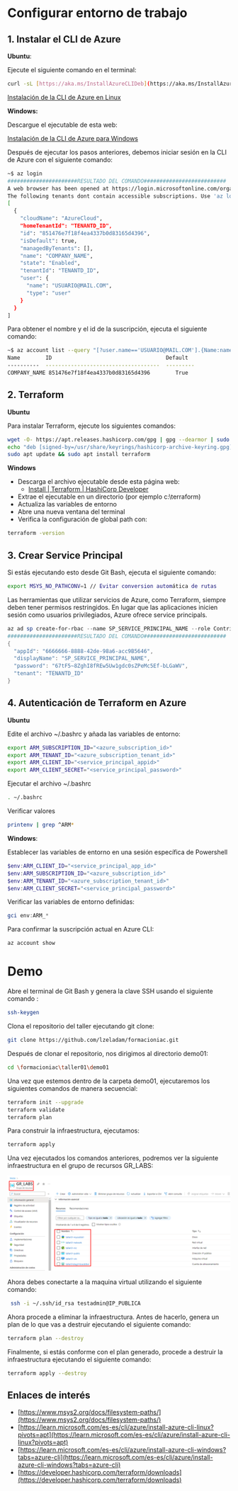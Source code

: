 # Configurar entorno de trabajo

## 1. Instalar el CLI de Azure

**Ubuntu**:

Ejecute el siguiente comando en el terminal:

```bash
curl -sL [https://aka.ms/InstallAzureCLIDeb](https://aka.ms/InstallAzureCLIDeb) | sudo bash
```

[Instalación de la CLI de Azure en Linux](https://learn.microsoft.com/es-es/cli/azure/install-azure-cli-linux?pivots=apt)

**Windows:**

Descargue el ejecutable de esta web:

[Instalación de la CLI de Azure para Windows](https://learn.microsoft.com/es-es/cli/azure/install-azure-cli-windows?tabs=azure-cli)

Después de ejecutar los pasos anteriores, debemos iniciar sesión en la CLI de Azure con el siguiente comando:

```bash
~$ az login
######################RESULTADO DEL COMANDO##########################
A web browser has been opened at https://login.microsoftonline.com/organizations/oauth2/v2.0/authorize. Please continue the login in the web browser. If no web browser is available or if the web browser fails to open, use device code flow with `az login --use-device-code`.
The following tenants dont contain accessible subscriptions. Use 'az login --allow-no-subscriptions' to have tenant level access.
[
  {
    "cloudName": "AzureCloud",
    "homeTenantId": "TENANTD_ID",
    "id": "851476e7f18f4ea4337b0d83165d4396",
    "isDefault": true,
    "managedByTenants": [],
    "name": "COMPANY_NAME",
    "state": "Enabled",
    "tenantId": "TENANTD_ID",
    "user": {
      "name": "USUARIO@MAIL.COM",
      "type": "user"
    }
  }
]
```

Para obtener el nombre y el id de la suscripción, ejecuta el siguiente comando:

```bash
~$ az account list --query "[?user.name=='USUARIO@MAIL.COM'].{Name:name, ID:id, Default:isDefault}" --output Table
Name        ID                                    Default
----------  ------------------------------------  ---------
COMPANY_NAME 851476e7f18f4ea4337b0d83165d4396        True
```

## 2. Terraform

**Ubuntu**

Para instalar Terraform, ejecute los siguientes comandos:

```bash
wget -O- https://apt.releases.hashicorp.com/gpg | gpg --dearmor | sudo tee /usr/share/keyrings/hashicorp-archive-keyring.gpg
echo "deb [signed-by=/usr/share/keyrings/hashicorp-archive-keyring.gpg] https://apt.releases.hashicorp.com $(lsb_release -cs) main" | sudo tee /etc/apt/sources.list.d/hashicorp.list
sudo apt update && sudo apt install terraform
```

**Windows**

- Descarga el archivo ejecutable desde esta página web: 
  - [Install | Terraform | HashiCorp Developer](https://developer.hashicorp.com/terraform/downloads)
- Extrae el ejecutable en un directorio (por ejemplo c:\terraform)
- Actualiza las variables de entorno
- Abre una nueva ventana del terminal
- Verifica la configuración de global path con:
```bash 
terraform -version
```

## 3. Crear Service Principal

Si estás ejecutando esto desde Git Bash, ejecuta el siguiente comando:

```bash
export MSYS_NO_PATHCONV=1 // Evitar conversion automática de rutas
```

Las herramientas que utilizar servicios de Azure, como Terraform, siempre deben tener permisos restringidos. En lugar que las aplicaciones inicien sesión como usuarios privilegiados, Azure ofrece service principals.

```powershell
az ad sp create-for-rbac --name SP_SERVICE_PRINCIPAL_NAME --role Contributor --scopes /subscriptions/<subscription_id>
######################RESULTADO DEL COMANDO##########################
{
  "appId": "6666666-8888-42de-98a6-acc9B5646",
  "displayName": "SP_SERVICE_PRINCIPAL_NAME",
  "password": "67tF5~8ZghI8fREw5Uw1gdc0sZPeMc5Ef-bLGaWV",
  "tenant": "TENANTD_ID"
}
```

## 4. Autenticación de Terraform en Azure

**Ubuntu**

Edite el archivo ~/.bashrc y añada las variables de entorno:

```bash
export ARM_SUBSCRIPTION_ID="<azure_subscription_id>"
export ARM_TENANT_ID="<azure_subscription_tenant_id>"
export ARM_CLIENT_ID="<service_principal_appid>"
export ARM_CLIENT_SECRET="<service_principal_password>"
```

Ejecutar el archivo ~/.bashrc

```bash
. ~/.bashrc
```

Verificar valores

```bash
printenv | grep ^ARM*
```

**Windows**:

Establecer las variables de entorno en una sesión específica de Powershell

```powershell
$env:ARM_CLIENT_ID="<service_principal_app_id>"
$env:ARM_SUBSCRIPTION_ID="<azure_subscription_id>"
$env:ARM_TENANT_ID="<azure_subscription_tenant_id>"
$env:ARM_CLIENT_SECRET="<service_principal_password>"
```

Verificar las variables de entorno definidas:

```powershell
gci env:ARM_*
```

Para confirmar la suscripción actual en Azure CLI:

```powershell
az account show
```
# Demo

Abre el terminal de Git Bash y genera la clave SSH usando el siguiente comando :

```bash
ssh-keygen
```

Clona el repositorio del taller ejecutando git clone:

```bash
git clone https://github.com/lzeladam/formacioniac.git
```

Después de clonar el repositorio, nos dirigimos al directorio demo01:

```bash
cd \formacioniac\taller01\demo01
```

Una vez que estemos dentro de la carpeta demo01, ejecutaremos los siguientes comandos de manera secuencial:

```bash
terraform init --upgrade
terraform validate
terraform plan
```

Para construir la infraestructura, ejecutamos:

```bash
terraform apply
```

Una vez ejecutados los comandos anteriores, podremos ver la siguiente infraestructura en el grupo de recursos GR_LABS:

![Resource Group GR_LABS](../taller01/imagenes/demo01azureportal.png)

Ahora debes conectarte a la maquina virtual utilizando el siguiente comando:

```bash
 ssh -i ~/.ssh/id_rsa testadmin@IP_PUBLICA
```

Ahora procede a eliminar la infraestructura. Antes de hacerlo, genera un plan de lo que vas a destruir ejecutando el siguiente comando:

```bash
terraform plan --destroy
```

Finalmente, si estás conforme con el plan generado, procede a destruir la infraestructura ejecutando el siguiente comando:

```bash
terraform apply --destroy 
```

## Enlaces de interés

- [https://www.msys2.org/docs/filesystem-paths/](https://www.msys2.org/docs/filesystem-paths/)
- [https://learn.microsoft.com/es-es/cli/azure/install-azure-cli-linux?pivots=apt](https://learn.microsoft.com/es-es/cli/azure/install-azure-cli-linux?pivots=apt)
- [https://learn.microsoft.com/es-es/cli/azure/install-azure-cli-windows?tabs=azure-cli](https://learn.microsoft.com/es-es/cli/azure/install-azure-cli-windows?tabs=azure-cli)
- [https://developer.hashicorp.com/terraform/downloads](https://developer.hashicorp.com/terraform/downloads)